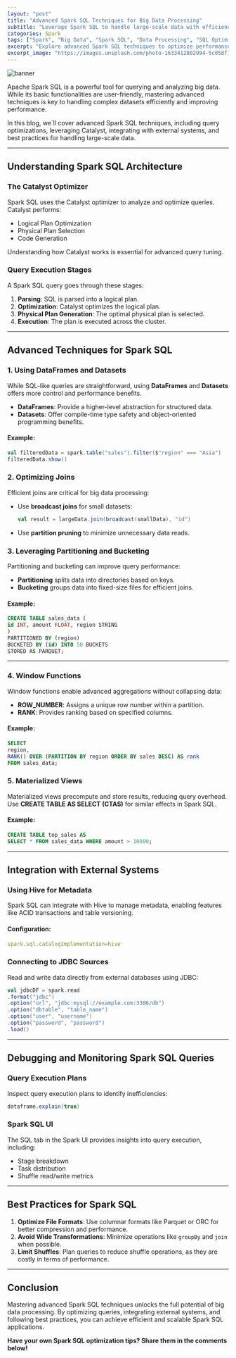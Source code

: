 ```yaml
---
layout: "post"
title: "Advanced Spark SQL Techniques for Big Data Processing"
subtitle: "Leverage Spark SQL to handle large-scale data with efficiency and precision"
categories: Spark
tags: ["Spark", "Big Data", "Spark SQL", "Data Processing", "SQL Optimization", "ETL"]
excerpt: "Explore advanced Spark SQL techniques to optimize performance, process massive datasets, and unlock the full potential of SQL in Spark environments."
excerpt_image: "https://images.unsplash.com/photo-1633412802994-5c058f151b66"
---
```

![banner](https://images.unsplash.com/photo-1633412802994-5c058f151b66)



Apache Spark SQL is a powerful tool for querying and analyzing big data. While its basic functionalities are user-friendly, mastering advanced techniques is key to handling complex datasets efficiently and improving performance.

In this blog, we`ll cover advanced Spark SQL techniques, including query optimizations, leveraging Catalyst, integrating with external systems, and best practices for handling large-scale data.

---

## Understanding Spark SQL Architecture

### The Catalyst Optimizer

Spark SQL uses the Catalyst optimizer to analyze and optimize queries. Catalyst performs:

- Logical Plan Optimization
- Physical Plan Selection
- Code Generation

Understanding how Catalyst works is essential for advanced query tuning.

### Query Execution Stages

A Spark SQL query goes through these stages:

1. **Parsing**: SQL is parsed into a logical plan.
2. **Optimization**: Catalyst optimizes the logical plan.
3. **Physical Plan Generation**: The optimal physical plan is selected.
4. **Execution**: The plan is executed across the cluster.

---

## Advanced Techniques for Spark SQL

### 1. **Using DataFrames and Datasets**

While SQL-like queries are straightforward, using **DataFrames** and **Datasets** offers more control and performance benefits.

- **DataFrames**: Provide a higher-level abstraction for structured data.
- **Datasets**: Offer compile-time type safety and object-oriented programming benefits.

#### Example:
```scala
val filteredData = spark.table("sales").filter($"region" === "Asia")
filteredData.show()
```

### 2. **Optimizing Joins**

Efficient joins are critical for big data processing:

- Use **broadcast joins** for small datasets:
  ```scala
  val result = largeData.join(broadcast(smallData), "id")
  ```

- Use **partition pruning** to minimize unnecessary data reads.

### 3. **Leveraging Partitioning and Bucketing**

Partitioning and bucketing can improve query performance:

- **Partitioning** splits data into directories based on keys.
- **Bucketing** groups data into fixed-size files for efficient joins.

#### Example:
```sql
CREATE TABLE sales_data (
id INT, amount FLOAT, region STRING
)
PARTITIONED BY (region)
BUCKETED BY (id) INTO 50 BUCKETS
STORED AS PARQUET;
```

---

### 4. **Window Functions**

Window functions enable advanced aggregations without collapsing data:

- **ROW_NUMBER**: Assigns a unique row number within a partition.
- **RANK**: Provides ranking based on specified columns.

#### Example:
```sql
SELECT
region,
RANK() OVER (PARTITION BY region ORDER BY sales DESC) AS rank
FROM sales_data;
```

### 5. **Materialized Views**

Materialized views precompute and store results, reducing query overhead. Use **CREATE TABLE AS SELECT (CTAS)** for similar effects in Spark SQL.

#### Example:
```sql
CREATE TABLE top_sales AS
SELECT * FROM sales_data WHERE amount > 10000;
```

---

## Integration with External Systems

### Using Hive for Metadata

Spark SQL can integrate with Hive to manage metadata, enabling features like ACID transactions and table versioning.

#### Configuration:
```yaml
spark.sql.catalogImplementation=hive
```

### Connecting to JDBC Sources

Read and write data directly from external databases using JDBC:
```scala
val jdbcDF = spark.read
.format("jdbc")
.option("url", "jdbc:mysql://example.com:3306/db")
.option("dbtable", "table_name")
.option("user", "username")
.option("password", "password")
.load()
```

---

## Debugging and Monitoring Spark SQL Queries

### Query Execution Plans

Inspect query execution plans to identify inefficiencies:
```scala
dataframe.explain(true)
```

### Spark SQL UI

The SQL tab in the Spark UI provides insights into query execution, including:

- Stage breakdown
- Task distribution
- Shuffle read/write metrics

---

## Best Practices for Spark SQL

1. **Optimize File Formats**: Use columnar formats like Parquet or ORC for better compression and performance.
2. **Avoid Wide Transformations**: Minimize operations like `groupBy` and `join` when possible.
3. **Limit Shuffles**: Plan queries to reduce shuffle operations, as they are costly in terms of performance.

---

## Conclusion

Mastering advanced Spark SQL techniques unlocks the full potential of big data processing. By optimizing queries, integrating external systems, and following best practices, you can achieve efficient and scalable Spark SQL applications.

**Have your own Spark SQL optimization tips? Share them in the comments below!**

